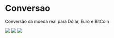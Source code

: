 # Conversao
Conversão da moeda real para Dólar, Euro e BitCoin

<img src="https://img.shields.io/github/issues/ArthurBandeira01/Conversao"/>
<img src="https://img.shields.io/github/forks/ArthurBandeira01/Conversao"/>
<img src="https://img.shields.io/github/stars/ArthurBandeira01/Conversao"/>

